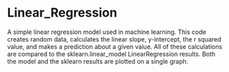 # Linear_Regression
A simple linear regression model used in machine learning. This code creates random data, calculates the linear slope, y-intercept, the r squared value, and makes a prediction about a given value. All of these calculations are compared to the sklearn.linear_model LinearRegression results. Both the model and the sklearn results are plotted on a single graph.
